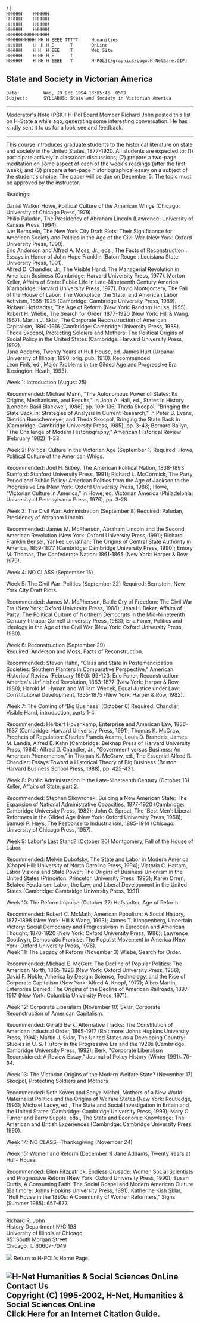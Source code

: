 
    ![
    HHHHHH    HHHHHH
    HHHHHH    HHHHHH
    HHHHHH    HHHHHH
    HHHHHH    HHHHHH
    HHHHHHHHHHHHHHHH
    HHHHHHHHHHH HH H EEEE TTTTT     Humanities
    HHHHHH    H  H H E      T       OnLine
    HHHHHH    H H  H EEE    T       Web Site
    HHHHHH    H HH H E      T       
    HHHHHH    H HH H EEEE   T       H-POL](/graphics/Logo.H-NetBare.GIF)

  

## State and Society in Victorian America

  
  

    
    
    Date:         Wed, 19 Oct 1994 13:05:46 -0500
    Subject:      SYLLABUS: State and Society in Victorian America
    

* * *

Moderator's Note (PBK): H-Pol Board Member Richard John posted this list on
H-State a while ago, generating some interesting conversation. He has kindly
sent it to us for a look-see and feedback.

* * *

This course introduces graduate students to the historical literature on state
and society in the United States, 1877-1920. All students are expected to: (1)
participate actively in classroom discussions; (2) prepare a two-page
meditation on some aspect of each of the week's readings (after the first
week); and (3) prepare a ten-page historiographical essay on a subject of the
student's choice. The paper will be due on December 5\. The topic must be
approved by the instructor.

Readings:

Daniel Walker Howe, Political Culture of the American Whigs (Chicago:
University of Chicago Press, 1979).  
Philip Paludan, The Presidency of Abraham Lincoln (Lawrence: University of
Kansas Press, 1994).  
Iver Bernstein, The New York City Draft Riots: Their Significance for American
Society and Politics in the Age of the Civil War (New York: Oxford University
Press, 1990).  
Eric Anderson and Alfred A. Moss, Jr., eds., The Facts of Reconstruction :
Essays in Honor of John Hope Franklin (Baton Rouge : Louisiana State
University Press, 1991).  
Alfred D. Chandler, Jr., The Visible Hand: The Managerial Revolution in
American Business (Cambridge: Harvard University Press, 1977). Morton Keller,
Affairs of State: Public Life in Late-Nineteenth Century America (Cambridge:
Harvard University Press, 1977). David Montgomery, The Fall of the House of
Labor: The Workplace, the State, and American Labor Activism, 1865-1925
(Cambridge: Cambridge University Press, 1989).  
Richard Hofstadter, The Age of Reform (New York: Random House, 1955). Robert
H. Wiebe, The Search for Order, 1877-1920 (New York: Hill & Wang, 1967).
Martin J. Sklar, The Corporate Reconstruction of American Capitalism,
1890-1916 (Cambridge: Cambridge University Press, 1988). Theda Skocpol,
Protecting Soldiers and Mothers: The Political Origins of Social Policy in the
United States (Cambridge: Harvard University Press, 1992).  
Jane Addams, Twenty Years at Hull House, ed. James Hurt (Urbana: University of
Illinois, 1990; orig. pub. 1910). Recommended  
Leon Fink, ed., Major Problems in the Gilded Age and Progressive Era
(Lexington: Heath, 1993).

Week 1: Introduction (August 25)

Recommended: Michael Mann, "The Autonomous Power of States: Its Origins,
Mechanisms, and Results," in John A. Hall, ed., States in History (London:
Basil Blackwell, 1986), pp. 109-136; Theda Skocpol, "Bringing the State Back
In: Strategies of Analysis in Current Research," in Peter B. Evans, Dietrich
Rueschemeyer, and Theda Skocpol, Bringing the State Back In (Cambridge:
Cambridge University Press, 1985), pp. 3-43; Bernard Bailyn, "The Challenge of
Modern Historiography," American Historical Review (February 1982): 1-33.

Week 2: Political Culture in the Victorian Age (September 1) Required: Howe,
Political Culture of the American Whigs.

Recommended: Joel H. Silbey, The American Political Nation, 1838-1893
Stanford: Stanford University Press, 1991); Richard L. McCormick, The Party
Period and Public Policy: American Politics from the Age of Jackson to the
Progressive Era (New York: Oxford University Press, 1986); Howe, "Victorian
Culture in America," in Howe, ed. Victorian America (Philadelphia: Univresity
of Pennsylvania Press, 1976), pp. 3-28.

Week 3: The Civil War: Administration (September 8) Required: Paludan,
Presidency of Abraham Lincoln.

Recommended: James M. McPherson, Abraham Lincoln and the Second American
Revolution (New York: Oxford University Press, 1991); Richard Franklin Bensel,
Yankee Leviathan: The Origins of Central State Authority in America, 1859-1877
(Cambridge: Cambridge University Press, 1990); Emory M. Thomas, The
Confederate Nation: 1861-1865 (New York: Harper & Row, 1979).

Week 4: NO CLASS (September 15)

Week 5: The Civil War: Politics (September 22) Required: Bernstein, New York
City Draft Riots.

Recommended: James M. McPherson, Battle Cry of Freedom: The Civil War Era (New
York: Oxford University Press, 1988); Jean H. Baker, Affairs of Party: The
Political Culture of Northern Democrats in the Mid-Nineteenth Century (Ithaca:
Cornell University Press, 1983); Eric Foner, Politics and Ideology in the Age
of the Civil War (New York: Oxford University Press, 1980).

Week 6: Reconstruction (September 29)  
Required: Anderson and Moss, Facts of Reconstruction.

Recommended: Steven Hahn, "Class and State in Postemancipation Societies:
Southern Planters in Comparative Perspective," American Historical Review
(February 1990): 99-123; Eric Foner, Reconstruction: America's Unfinished
Revolution, 1863-1877 (New York: Harper & Row, 1988); Harold M. Hyman and
William Wiecek, Equal Justice under Law: Constitutional Development, 1835-1875
(New York: Harper & Row, 1982).

Week 7: The Coming of 'Big Business' (October 6) Required: Chandler, Visible
Hand, introduction, parts 1-4.

Recommended: Herbert Hovenkamp, Enterprise and American Law, 1836-1937
(Cambridge: Harvard University Press, 1991); Thomas K. McCraw, Prophets of
Regulation: Charles Francis Adams, Louis D. Brandeis, James M. Landis, Alfred
E. Kahn (Cambridge: Belknap Press of Harvard University Press, 1984); Alfred
D. Chandler, Jr., "Government versus Business: An American Phenomenon," in
Thomas K. McCraw, ed., The Essential Alfred D. Chandler: Essays Toward a
Historical Theory of Big Business (Boston: Harvard Business School Press,
1988), pp. 425-431.

Week 8: Public Administration in the Late-Nineteenth Century (October 13)
Keller, Affairs of State, part 2.

Recommended: Stephen Skowronek, Building a New American State: The Expansion
of National Administrative Capacities, 1877-1920 (Cambridge: Cambridge
University Press, 1982); John G. Sproat, The 'Best Men': Liberal Reformers in
the GIlded Age (New York: Oxford University Press, 1968); Samuel P. Hays, The
Response to Industrialism, 1885-1914 (Chicago: University of Chicago Press,
1957).

Week 9: Labor's Last Stand? (October 20) Montgomery, Fall of the House of
Labor.

Recommended: Melvin Dubofsky, The State and Labor in Modern America (Chapel
Hill: University of North Carolina Press, 1994); Victoria C. Hattam, Labor
Visions and State Power: The Origins of Business Unionism in the United States
(Princeton: Princeton University Press, 1993); Karen Orren, Belated Feudalism:
Labor, the Law, and Liberal Development in the United States (Cambridge:
Cambridge University Press, 1991).

Week 10: The Reform Impulse (October 27) Hofstadter, Age of Reform.

Recommended: Robert C. McMath, American Populism: A Social History, 1877-1898
(New York: Hill & Wang, 1993); James T. Kloppenberg, Uncertain Victory: Social
Democracy and Progressivism in European and American Thought, 1870-1920 (New
York: Oxford University Press, 1986); Lawrence Goodwyn, Democratic Promise:
The Populist Movement in America (New York: Oxford University Press, 1976).  
Week 11: The Legacy of Reform (November 3) Wiebe, Search for Order.

Recommended: Michael E. McGerr, The Decline of Popular Politics: The American
North, 1865-1928 (New York: Oxford University Press, 1986); David F. Noble,
America by Design: Science, Technology, and the Rise of Corporate Capitalism
(New York: Alfred A. Knopf, 1977); Albro Martin, Enterprise Denied: The
Origins of the Decline of American Railroads, 1897-1917 (New York: Columbia
University Press, 1971).

Week 12: Corporate Liberalism (November 10) Sklar, Corporate Reconstruction of
American Capitalism.

Recommended: Gerald Berk, Alternative Tracks: The Constitution of American
Industrial Order, 1865-1917 (Baltimore: Johns Hopkins University Press, 1994);
Martin J. Sklar, The United States as a Developing Country: Studies in U. S.
History in the Progressive Era and the 1920s (Cambridge: Cambridge University
Press, 1992); Berk, "Corporate Liberalism Reconsidered: A Review Essay,"
Journal of Policy History (Winter 1991): 70-84.

Week 13: The Victorian Origins of the Modern Welfare State? (November 17)
Skocpol, Protecting Soldiers and Mothers

Recommended: Seth Koven and Sonya Michel, Mothers of a New World: Maternalist
Politics and the Origins of Welfare States (New York: Routledge, 1993);
Michael Lacey, ed., The State and Social Investigation in Britain and the
United States (Cambridge: Cambridge University Press, 1993); Mary O. Furner
and Barry Supple, eds., The State and Economic Knowledge: The American and
British Experiences (Cambridge: Cambridge University Press, 1990).

Week 14: NO CLASS--Thanksgiving (November 24)

Week 15: Women and Reform (December 1) Jane Addams, Twenty Years at Hull-
House.

Recommended: Ellen Fitzpatrick, Endless Crusade: Women Social Scientists and
Progressive Reform (New York: Oxford University Press, 1990); Susan Curtis, A
Consuming Faith: The Social Gospel and Modern American Culture (Baltimore:
Johns Hopkins University Press, 1991); Katherine Kish Sklar, "Hull House in
the 1890s: A Community of Women Reformers," Signs (Summer 1985): 657-677.

* * *

Richard R. John  
History Department M/C 198  
University of Illinois at Chicago  
851 South Morgan Street  
Chicago, IL 60607-7049  
  
![](http://h-net.msu.edu/~pol/graphics/tbar.polh-pol.gif) Return to H-POL's
Home Page.  

  

  
![H-Net Humanities & Social Sciences OnLine](/footers/graphics/logosmall.gif)  
Contact Us  
Copyright (C) 1995-2002, H-Net, Humanities & Social Sciences OnLine  
Click Here for an Internet Citation Guide.  
---

